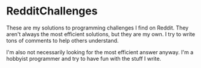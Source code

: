 # RedditChallenges
These are my solutions to programming challenges I find on Reddit. They aren't always the most efficient solutions,
but they are my own. I try to write tons of comments to help others understand. 

I'm also not necessarily looking for the most efficient answer anyway. I'm a hobbyist programmer and try to have fun
with the stuff I write. 
